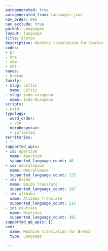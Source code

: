 ```yaml
---
autogenerated: true
autogenerated_from: languages.json
nav_order: 995
nav_exclude: true
parent: Languages
layout: language
title: Breton
description: Machine translation for Breton
codes:
- br
- bre
- xbm
- obt
names:
- Breton
family:
- slug: celtic
  name: Celtic
- slug: indo-european
  name: Indo-European
scripts:
- Latn
typology:
  word_order:
  - VSO
  morphosyntax:
  - inflected
territories:
- fr
supported_apis:
- id: apertium
  name: Apertium
  supported_language_count: 46
- id: neuralspace
  name: NeuralSpace
  supported_language_count: 125
- id: baidu
  name: Baidu Translate
  supported_language_count: 197
- id: alibaba
  name: Alibaba Translate
  supported_language_count: 212
- id: niutrans
  name: Niutrans
  supported_language_count: 381
supported_qe_apis: []
seo:
  name: Machine translation for Breton
  type: Language

---
```


